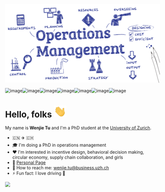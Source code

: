 

[![image](./icon/OM.png)](https://wenjie-tu.github.io/)

![image](https://img.shields.io/badge/Python-3776AB?style=for-the-badge&logo=python&logoColor=white)![image](https://img.shields.io/badge/R-276DC3?style=for-the-badge&logo=r&logoColor=white)![image](https://img.shields.io/badge/Git-F05032?style=for-the-badge&logo=git&logoColor=white)![image](https://img.shields.io/badge/Markdown-000000?style=for-the-badge&logo=markdown&logoColor=white)![image](https://img.shields.io/badge/HTML-239120?style=for-the-badge&logo=html5&logoColor=white)![image](https://img.shields.io/badge/MySQL-00000F?style=for-the-badge&logo=mysql&logoColor=white)![image](https://img.shields.io/badge/LaTeX-47A141?style=for-the-badge&logo=LaTeX&logoColor=white)

# Hello, folks <img src='./icon/wave.gif' width='40'>

My name is **Wenjie Tu** and I'm a PhD student at the [University of Zurich](https://www.uzh.ch/en.html).

* :cn: :airplane: :switzerland: 
* 🎓 I'm doing a PhD in operations management
* :heart: I'm interested in incentive design, behavioral decision making, circular economy, supply chain collaboration, and girls
* :link: ​[Personal Page](https://wenjie-tu.github.io/)
* :e-mail: How to reach me: wenjie.tu@business.uzh.ch
* ⚡ Fun fact: I love driving 🚙

<img src="./icon/truman.gif" width=300>
